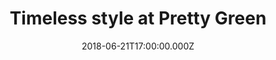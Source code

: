 ---
campaign-uuid: "c-833aac0d-56b9-4110-971a-9e5e7acb8a09"
type: "Offer"
category: "Fashion"
date: "2018-06-21T17:00:00.000Z"
end-date: "2018-08-20T23:59:00.000Z"
disable-form: false
is_promoted: false
has_entry_page: false
title: "Timeless style at Pretty Green"
competition-description: "<p>This year marks the 50th anniversary of The Beatles’\
  \ psychedelic epic, ‘Yellow Submarine’.</p>\r\n<p>To celebrate their greatest cinematic\
  \ triumph, Pretty Green developed a dedicated capsule collection that echoes the\
  \ masterpiece in all its kaleidoscopic glory and now they have half prize at their\
  \ entire Pretty Green x Beatles collection! A variety of vintage style T-shirts,\
  \ Grandad shirts, Kaftans & more.</p>"
banner-img: "https://assets.expresslyapp.com/asset-eb0a8962-a57b-4788-9123-531e4d2c0224.jpg"
logo-left-href: "https://www.prettygreen.com"
logo-left-image: "https://assets.expresslyapp.com/asset-e7a49928-dee2-457f-b60c-01e3ea9c7e04.jpg"
logo-left-title: "Pretty Green"
has-winner: false
---